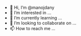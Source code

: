 - 👋 Hi, I’m @manojdany
- 👀 I’m interested in ...
- 🌱 I’m currently learning ...
- 💞️ I’m looking to collaborate on ...
- 📫 How to reach me ...

<!---
manojdany/manojdany is a ✨ special ✨ repository because its `README.md` (this file) appears on your GitHub profile.
You can click the Preview link to take a look at your changes.
--->
